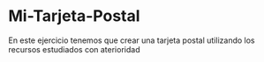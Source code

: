 # Mi-Tarjeta-Postal
En este ejercicio tenemos que crear una tarjeta postal utilizando los recursos estudiados con aterioridad
